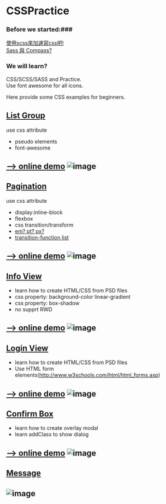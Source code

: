# CSSPractice
### Before we started:###
[使用scss來加速寫css吧!](http://blog.visioncan.com/2011/sass-scss-your-css/)<BR>
[Sass 與 Compass?](http://ithelp.ithome.com.tw/question/10127659)<BR>

### We will learn? ###
CSS/SCSS/SASS and Practice.<BR>
Use font awesome for all icons.<BR>


Here provide some CSS examples for beginners.

## [List Group](https://github.com/justin3737/CSSPractice/tree/master/examples/01_list_group) ##
use css attribute 
* pseudo elements
* font-awesome

[--> online demo](http://htmlpreview.github.io/?https://github.com/justin3737/CSSPractice/blob/master/examples/01_list_group/ok/index.html)
![image](https://raw.githubusercontent.com/justin3737/CSSPractice/master/img/list_group.png)
---------------
## [Pagination](https://github.com/justin3737/CSSPractice/tree/master/examples/02_pagination) ##
use css attribute 
* display:inline-block
* flexbox
* css transition/transform
* [em? pt? px?](http://www.puritys.me/docs-blog/article-22-CSS-%E5%AD%97%E5%9E%8B%E5%A4%A7%E5%B0%8F-pt,-px-,-em-,-%E7%99%BE%E5%88%86%E6%AF%94-percent-%E4%B9%8B%E6%AF%94%E8%BC%83.html)
* [transition-function list](http://easings.net/zh-cn)

[--> online demo](http://htmlpreview.github.io/?https://github.com/justin3737/CSSPractice/blob/master/examples/02_pagination/ok/index.html)
![image](https://raw.githubusercontent.com/justin3737/CSSPractice/master/img/pagination.png)
---------------

## [Info View](https://github.com/justin3737/CSSPractice/tree/master/examples/03_info_view) ##

* learn how to create HTML/CSS from PSD files
* css property: background-color linear-gradient
* css property: box-shadow 
* no supprt RWD

[--> online demo](http://htmlpreview.github.io/?https://github.com/justin3737/CSSPractice/blob/master/examples/03_info_view/ok/index.html)
![image](https://raw.githubusercontent.com/justin3737/CSSPractice/master/img/info_view.jpg)
---------------

## [Login View](https://github.com/justin3737/CSSPractice/tree/master/examples/05_login_view) ##

* learn how to create HTML/CSS from PSD files
* Use HTML form elements(http://www.w3schools.com/html/html_forms.asp) 


[--> online demo](http://htmlpreview.github.io/?https://github.com/justin3737/CSSPractice/blob/master/examples/05_login_view/ok/index.html)
![image](https://raw.githubusercontent.com/justin3737/CSSPractice/master/img/login_view.jpg)
---------------

## [Confirm Box](https://github.com/justin3737/CSSPractice/tree/master/examples/06_confirm_box) ##

* learn how to create overlay modal 
* learn addClass to show dialog


[--> online demo](http://htmlpreview.github.io/?https://github.com/justin3737/CSSPractice/blob/master/examples/06_confirm_box/almost_done/index.html)
![image](https://raw.githubusercontent.com/justin3737/CSSPractice/master/img/confirm_box.png)
---------------

## [Message](https://github.com/justin3737/CSSPractice/tree/master/examples/07_msg) ##


![image](https://raw.githubusercontent.com/justin3737/CSSPractice/master/img/msg.jpg)
---------------


